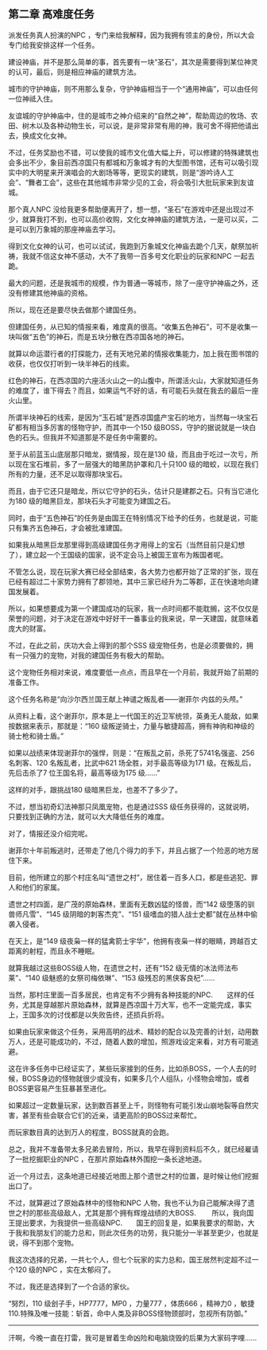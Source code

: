 ## 第二章 高难度任务

派发任务真人扮演的NPC ，专门来给我解释，因为我拥有领主的身份，所以大会专门给我安排这样一个任务。

建设神庙，并不是那么简单的事，首先要有一块“圣石”，其次是需要得到某位神灵的认可，最后，则是相应神庙的建筑方法。

城市的守护神庙，则不用那么复杂，守护神庙相当于一个“通用神庙”，可以由任何一位神祗入住。

友谊城的守护神庙中，住的是城市之神介绍来的“自然之神”，帮助周边的牧场、农田、树木以及各种动物生长，可以说，是非常非常有用的神，我可舍不得把他请出去，换成文化女神。

不过，任务奖励也不错，可以使我的城市文化值大幅上升，可以修建的特殊建筑也会多出不少，象目前西凉国只有都城和万象城才有的大型图书馆，还有可以吸引现实中的大明星来开演唱会的大剧场等等，更现实的建筑，则是“游吟诗人工会”、“舞者工会”，这些在其他城市非常少见的工会，将会吸引大批玩家来到友谊城。

那个真人NPC 没给我更多帮助便离开了，想一想，“圣石”在游戏中还是出现过不少，就算我打不到，也可以高价收购，文化女神神庙的建筑方法，一是可以买，二是可以到万象城的那座神庙去学习。

得到文化女神的认可，也可以试试，我跑到万象城文化神庙去跪个几天，献祭加祈祷，我就不信这女神不感动，大不了我带一百多号文化职业的玩家和NPC 一起去跪。

最大的问题，还是我城市的规模，作为普通一等城市，除了一座守护神庙之外，还没有修建其他神庙的资格。

所以，现在还是要尽快去做那个建国任务。

但建国任务，从已知的情报来看，难度真的很高。“收集五色神石”，可不是收集一块叫做“五色”的神石，而是五块分散在西凉国各地的神石。

就算以命运潜行者的打探能力，还有天地兄弟的情报收集能力，加上我在图书馆的收获，也仅仅打听到一块半神石的线索。

红色的神石，在西凉国的六座活火山之一的山腹中，所谓活火山，大家就知道任务的难度了，谁下得去？而且，如果运气不好的话，有可能石头就在我去的最后一座火山里。

所谓半块神石的线索，是因为“玉石城”是西凉国盛产宝石的地方，当然每一块宝石矿都有相当多厉害的怪物守护，而其中一个150 级BOSS，守护的据说就是一块白色的石头。但我并不知道那是不是任务中需要的。

至于从前蓝玉山底层那只暗龙，据情报，现在是130 级，而且由于吃过一次亏，所以现在宝石堆前，多了一层强大的暗黑防护罩和几十只100 级的暗蛟，以现在我们所有的力量，还不足以取得那块宝石。

而且，由于它还只是暗龙，所以它守护的石头，估计只是建郡之石。只有当它进化为180 级的暗黑巨龙，那块石头才可能变为建国之石。

同时，由于“五色神石”的任务是由国王在特别情况下给予的任务，也就是说，可能只有集齐五色神石，才会被批准建国。

如果我从暗黑巨龙那里得到高级建国任务才用得上的宝石（当然目前只是幻想了），建立起一个王国级的国家，说不定会马上被国王宣布为叛国者呢。

不管怎么说，现在玩家大赛已经全部结束，各大势力也都开始了正常的扩张，现在已经有超过二十家势力拥有了郡领地，其中三家已经升为二等郡，正在快速地向建国发展着。

所以，如果想要成为第一个建国成功的玩家，我一点时间都不能耽搁，这不仅仅是荣誉的问题，对于决定在游戏中好好干一番事业的我来说，早一天建国，就意味着庞大的财富。

不过，在此之前，庆功大会上得到的那个SSS 级宠物任务，也是必须要做的，拥有一只强力的宠物，对我的建国任务有极大的帮助。

这个宠物任务相对来说，难度要低一点点，而且早在一个月前，我就开始了前期的准备工作。

这个任务名称是“向沙尔西兰国王献上神谴之叛乱者——谢菲尔·内兹的头颅。”

从资料上看，这个谢菲尔，原本是上一代国王的近卫军统领，英勇无人能敌，如果按数据来表示，那就是：“160 级叛逆骑士，力量与敏捷超高，拥有神驹和神级的骑士枪和骑士盾。”

如果以战绩来体现谢菲尔的强悍，则是：“在叛乱之前，杀死了5741名强盗、256 名刺客、120 名叛乱者，比武中621 场全胜，对手最高等级为171 级。在叛乱后，先后击杀了7 位王国名将，最高等级为175 级……”

这样的对手，跟挑战180 级暗黑巨龙，也差不了多少了。

不过，想当初奇幻法神那只凤凰宠物，也是通过SSS 级任务获得的，这就说明，只要找到正确的方法，就可以大大降低任务的难度。

对了，情报还没介绍完呢。

谢菲尔十年前叛逃时，还带走了他几个得力的手下，并且占据了一个险恶的地方居住下来。

目前，他所建立的那个村庄名叫“遗世之村”，居住着一百多人口，都是些逃犯、罪人和他们的家属。

遗世之村四面，是广茂的原始森林，里面有无数凶猛的怪兽，而“142 级堕落的驯兽师凡雪”、“145 级阴暗的刺客杰克”、“151 级嗜血的猎人战士史都”就在丛林中偷袭入侵者。

在天上，是“149 级夜枭一样的猛禽箭士宇华”，他拥有夜枭一样的眼睛，跨越百丈距离的射程，而且永不睡眠。

就算我越过这些BOSS级人物，在遗世之村，还有“152 级无情的冰法师法布莱”、“140 级魅惑的女祭司梅依琳”、“153 级残忍的黑侠客良杞”……

当然，那村庄里面一百多居民，也肯定有不少拥有各种技能的NPC.　　这样的任务，尤其是穿越那片原始森林，就算是西凉国十万大军，也不一定能完成，事实上，王国多次的讨伐都是以失败告终，还损兵折将。

如果由玩家来做这个任务，采用高明的战术、精妙的配合以及完善的计划，动用数万人，还是可能成功的，不过，随着人数的增加，照游戏设定来看，对方有可能逃避。

这在许多任务中已经证实了，某些玩家接到的任务，比如杀BOSS，一个人去的时候，BOSS身边的怪物就很少或没有，如果多几个人组队，小怪物会增加，或者BOSS更容易产生狂暴甚至进化。

如果超过一定数量玩家，达到数百甚至上千，则怪物有可能引发山崩地裂等自然灾害，甚至有些会联合它们的近亲，请更高阶的BOSS过来帮忙。

而玩家数目真的达到万人的程度，BOSS就真的会跑。

总之，我并不准备带太多兄弟去冒险，所以，我早在得到资料后不久，就已经雇请了一批挖掘职业的NPC ，在那片原始森林外围挖一条长途地道。

近一个月过去，这条地道已经接近地图上那个遗世之村的位置，是时候让他们挖掘出口了。

不过，就算避过了原始森林中的怪物和NPC 人物，我也不认为自己能解决得了遗世之村的那些高级敌人，尤其是那个拥有辉煌战绩的大BOSS. 　　所以，我向国王提出要求，为我提供一些高级NPC.　　国王的回复是，如果我要求的帮助，大于我和我朋友们的能力总和，则此次任务的功劳，我只能分一半甚至更少，也就是说，得不到那个宠物。

我这次选择的兄弟，一共七个人，但七个玩家的实力总和，国王居然判定超不过一个120 级的NPC ，实在太郁闷了。

不过，我还是选择到了一个合适的家伙。

“努烈，110 级刽子手，HP7777，MP0 ，力量777 ，体质666 ，精神力0 ，敏捷110.特殊及唯一技能：斩首，命中人类及非BOSS怪物颈部时，忽视所有防御。”

---

汗啊，今晚一直在打雷，我可是冒着生命凶险和电脑烧毁的后果为大家码字哩……


